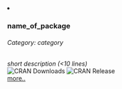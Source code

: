 
<!-- 1) Once you completed/replaced the indicated values, 
     insert this chunk in the following file: /content/rpkg.md 
     2) Download the Template from the website (or get it from the GitHub repo)
     3) Copy the modified template 'pkg-template.md' (renamed to '<package name>.md') into the folder /content/packages/ -->
      
<li style="margin: 40px;">
  <h3 class="name">name_of_package</h3> <!-- Replace <name_of_package> by the package name-->
  <h6 class="Category">Category: category</h6> <!-- Replace <category> by the package name-->
  <i class="Description">short description (<10 lines) </i> <br> <!-- Add short description -->
  <img src="https://cranlogs.r-pkg.org/badges/pkg" alt="CRAN Downloads" /> <!-- Replace <pkg> by the package name-->
  <img src="https://www.r-pkg.org/badges/last-release/pkg" alt="CRAN Release" /> <br> <!-- Replace <pkg> by the package name-->
  <a href="/packages/pkg"> more.. </a> <!-- Replace <pkg> by the package name-->
</li> 

    